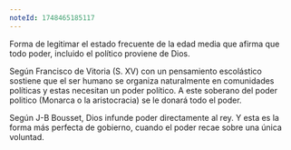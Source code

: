 ```yaml
---
noteId: 1748465185117
---
```


Forma de legitimar el estado frecuente de la edad media que afirma que todo poder, incluido el político proviene de Dios.

Según Francisco de Vitoria (S. XV) con un pensamiento escolástico sostiene que el ser humano se organiza naturalmente en comunidades políticas y estas necesitan un poder político. A este soberano del poder politico (Monarca o la aristocracia) se le donará todo el poder.

Según J-B Bousset, Dios infunde poder directamente al rey. Y esta es la forma más perfecta de gobierno, cuando el poder recae sobre una única voluntad.